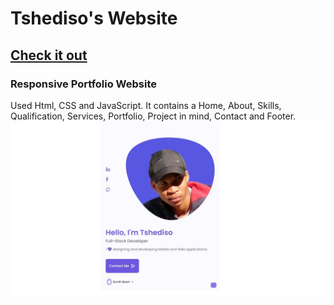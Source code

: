 # Tshediso's Website 
## [Check it out](https://tshedisob.github.io/)
### Responsive Portfolio Website
Used Html, CSS and JavaScript. It contains a Home, About, Skills, Qualification, Services, Portfolio, Project in mind, Contact and Footer.
![preview](/preview.JPG)
